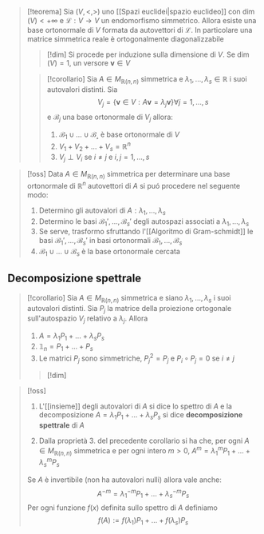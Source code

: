 >[!teorema]
>Sia $(V,<,>)$ uno [[Spazi euclidei|spazio euclideo]] con $\dim(V) < +\infty$ e $\mathcal{L} : V \to V$ un endomorfismo simmetrico. Allora esiste una base ortonormale di $V$ formata da autovettori di $\mathcal{L}$. In particolare una matrice simmetrica reale è ortogonalmente diagonalizzabile
>
>>[!dim]
>>Si procede per induzione sulla dimensione di $V$. Se $\dim(V) = 1$, un versore $\mathbf{v} \in V$ 
>
>>[!corollario]
>>Sia $A \in M_{\mathbb{R}(n,n)}$ simmetrica e $\lambda_{1},\dots,\lambda_{s} \in \mathbb{R}$ i suoi autovalori distinti. Sia
>> $$ V_{j} = \left\{ \mathbf{v} \in V: A\mathbf{v} = \lambda_{j}\mathbf{v} \right\} \forall j = 1,\dots,s  $$
>> e $\mathcal{B}_{j}$ una base ortonormale di $V_{j}$ allora:
>> 1. $\mathcal{B_{1}} \cup \dots \cup \mathcal{B_{s}}$ è base ortonormale di $V$
>> 2. $V_{1} + V_{2} + \dots + V_{s} = \mathbb{R}^n$
>> 3. $V_{j} \perp V_{i}$ se $i \neq j$ e $i,j = 1,\dots,s$

>[!oss]
>Data $A \in M_{\mathbb{R}(n,n)}$ simmetrica per determinare una base ortonormale di $\mathbb{R}^n$ autovettori di $A$ si puó procedere nel seguente modo:
>1. Determino gli autovalori di $A: \lambda_{1},\dots,\lambda_{s}$
>2. Determino le basi $\mathcal{B}_{1}',\dots,\mathcal{B}_{s}'$ degli autospazi associati a $\lambda_{1},\dots ,\lambda_{s}$
>3. Se serve, trasformo sfruttando l'[[Algoritmo di Gram-schmidt]] le basi $\mathcal{B}_{1}',\dots,\mathcal{B}_{s}'$ in basi ortonormali $\mathcal{B}_{1},\dots,\mathcal{B}_{s}$
>4. $\mathcal{B}_{1} \cup \dots \cup \mathcal{B}_{s}$ è la base ortonormale cercata


## Decomposizione spettrale

>[!corollario]
>Sia $A \in M_{\mathbb{R}(n,n)}$ simmetrica e siano $\lambda_{1},\dots,\lambda_{s}$ i suoi autovalori distinti. Sia $P_{j}$ la matrice della proiezione ortogonale sull'autospazio $V_{j}$ relativo a $\lambda_{j}$. Allora
>1. $A = \lambda_{1}P_{1} + \dots + \lambda_{s}P_{s}$
>2. $\mathbb{1}_{n} = P_{1} + \dots + P_{s}$
>3. Le matrici $P_{j}$ sono simmetriche, $P^2_{j} = P_{j}$ e $P_{i} \circ P_{j} = 0$ se $i \neq j$
>
>>[!dim]


>[!oss]
>1. L'[[insieme]] degli autovalori di $A$ si dice lo spettro di $A$ e la decomposizione  $A =\lambda_{1}P_{1} + \dots + \lambda_{s}P_{s}$ si dice **decomposizione spettrale** di $A$
>
>2. Dalla proprietà 3. del precedente corollario si ha che, per ogni $A \in M_{\mathbb{R}(n,n)}$ simmetrica e per ogni intero $m > 0$, $A^m = \lambda_{1}^mP_{1} +\dots + \lambda_{s}^m P_{s}$ 
>   
>  Se $A$ è invertibile (non ha autovalori nulli) allora vale anche:
>  $$ A^{-m} = \lambda_{1}^{-m}P_{1} +  \dots + \lambda_{s}^{-m}P_{s} $$
>  Per ogni funzione $f(x)$ definita sullo spettro di $A$ definiamo
>  $$ f(A) := f(\lambda_{1})P_{1} + \dots + f(\lambda_{s})P_{s} $$